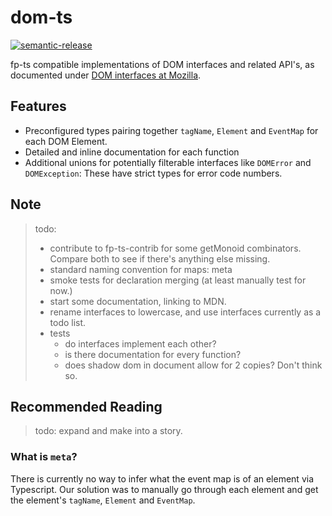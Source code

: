 # dom-ts

[![semantic-release](https://img.shields.io/badge/%20%20%F0%9F%93%A6%F0%9F%9A%80-semantic--release-e10079.svg)](https://github.com/semantic-release/semantic-release)

fp-ts compatible implementations of DOM interfaces and related API's, as documented under [DOM interfaces at Mozilla](https://developer.mozilla.org/en-US/docs/Web/API/Document_Object_Model).

## Features

- Preconfigured types pairing together `tagName`, `Element` and `EventMap` for each DOM Element.
- Detailed and inline documentation for each function
- Additional unions for potentially filterable interfaces like `DOMError` and `DOMException`: These have strict types for error code numbers.

## Note

> todo:
>
> - contribute to fp-ts-contrib for some getMonoid combinators. Compare both to see if there's anything else missing.
> - standard naming convention for maps: meta
> - smoke tests for declaration merging (at least manually test for now.)
> - start some documentation, linking to MDN.
> - rename interfaces to lowercase, and use interfaces currently as a todo list.
> - tests
>   - do interfaces implement each other?
>   - is there documentation for every function?
>   - does shadow dom in document allow for 2 copies? Don't think so.

## Recommended Reading

> todo: expand and make into a story.

### What is `meta`?

There is currently no way to infer what the event map is of an element via Typescript.
Our solution was to manually go through each element and get the element's `tagName`, `Element` and `EventMap`.
